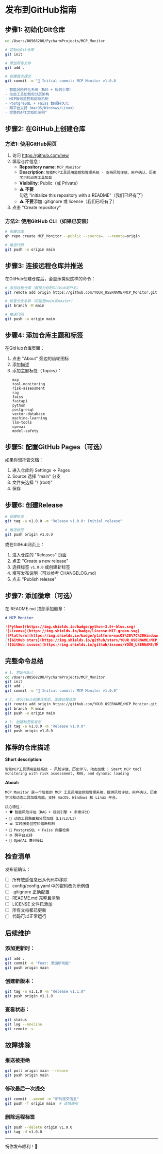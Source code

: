 # 发布到GitHub指南

## 步骤1: 初始化Git仓库

```bash
cd /Users/00568200/PycharmProjects/MCP_Monitor

# 初始化Git仓库
git init

# 添加所有文件
git add .

# 创建首次提交
git commit -m "🎉 Initial commit: MCP Monitor v1.0.0

- 智能风险评估系统（RAG + 规则引擎）
- 动态工具加载和分层架构
- MCP服务监控和熔断机制
- PostgreSQL + Faiss 数据持久化
- 跨平台支持（macOS/Windows/Linux）
- 完整的API文档和示例"
```

## 步骤2: 在GitHub上创建仓库

### 方法1: 使用GitHub网页

1. 访问 https://github.com/new
2. 填写仓库信息：
   - **Repository name**: `MCP_Monitor`
   - **Description**: `智能MCP工具调用监控和管理系统 - 支持风险评估、用户确认、历史学习和动态工具加载`
   - **Visibility**: Public（或 Private）
   - ⚠️ **不要**勾选 "Initialize this repository with a README"（我们已经有了）
   - ⚠️ **不要**添加 .gitignore 或 license（我们已经有了）
3. 点击 "Create repository"

### 方法2: 使用GitHub CLI（如果已安装）

```bash
# 创建仓库
gh repo create MCP_Monitor --public --source=. --remote=origin

# 推送代码
git push -u origin main
```

## 步骤3: 连接远程仓库并推送

在GitHub创建仓库后，会显示类似这样的命令：

```bash
# 添加远程仓库（替换为你的GitHub用户名）
git remote add origin https://github.com/YOUR_USERNAME/MCP_Monitor.git

# 检查分支名称（可能是main或master）
git branch -M main

# 推送代码
git push -u origin main
```

## 步骤4: 添加仓库主题和标签

在GitHub仓库页面：
1. 点击 "About" 旁边的齿轮图标
2. 添加描述
3. 添加主题标签（Topics）：
   ```
   mcp
   tool-monitoring
   risk-assessment
   rag
   faiss
   fastapi
   python
   postgresql
   vector-database
   machine-learning
   llm-tools
   openai
   model-safety
   ```

## 步骤5: 配置GitHub Pages（可选）

如果你想托管文档：

1. 进入仓库的 Settings → Pages
2. Source 选择 "main" 分支
3. 文件夹选择 "/ (root)"
4. 保存

## 步骤6: 创建Release

```bash
# 创建标签
git tag -a v1.0.0 -m "Release v1.0.0: Initial release"

# 推送标签
git push origin v1.0.0
```

或在GitHub网页上：
1. 进入仓库的 "Releases" 页面
2. 点击 "Create a new release"
3. 选择标签 `v1.0.0` 或创建新标签
4. 填写发布说明（可以参考 CHANGELOG.md）
5. 点击 "Publish release"

## 步骤7: 添加徽章（可选）

在 README.md 顶部添加徽章：

```markdown
# MCP Monitor

![Python](https://img.shields.io/badge/python-3.9+-blue.svg)
![License](https://img.shields.io/badge/license-MIT-green.svg)
![Platform](https://img.shields.io/badge/platform-macOS%20%7C%20Windows%20%7C%20Linux-lightgrey.svg)
[![GitHub stars](https://img.shields.io/github/stars/YOUR_USERNAME/MCP_Monitor.svg)](https://github.com/YOUR_USERNAME/MCP_Monitor/stargazers)
[![GitHub issues](https://img.shields.io/github/issues/YOUR_USERNAME/MCP_Monitor.svg)](https://github.com/YOUR_USERNAME/MCP_Monitor/issues)
```

## 完整命令总结

```bash
# 1. 初始化Git
cd /Users/00568200/PycharmProjects/MCP_Monitor
git init
git add .
git commit -m "🎉 Initial commit: MCP Monitor v1.0.0"

# 2. 在GitHub创建仓库后，连接远程仓库
git remote add origin https://github.com/YOUR_USERNAME/MCP_Monitor.git
git branch -M main
git push -u origin main

# 3. 创建标签和发布
git tag -a v1.0.0 -m "Release v1.0.0"
git push origin v1.0.0
```

## 推荐的仓库描述

**Short description:**
```
智能MCP工具调用监控系统 - 风险评估、历史学习、动态加载 | Smart MCP tool monitoring with risk assessment, RAG, and dynamic loading
```

**About:**
```
MCP Monitor 是一个智能的 MCP 工具调用监控和管理系统，提供风险评估、用户确认、历史学习和动态工具加载功能。支持 macOS、Windows 和 Linux 平台。

核心特性：
• 🛡️ 智能风险评估（RAG + 规则引擎 + 多维评分）
• 🔄 动态工具路由和分层加载（L1/L2/L3）
• 📊 实时服务监控和熔断机制
• 💾 PostgreSQL + Faiss 向量检索
• 🌐 跨平台支持
• 🔌 OpenAI 兼容接口
```

## 检查清单

发布前确认：
- [ ] 所有敏感信息已从代码中移除
- [ ] config/config.yaml 中的密码改为示例值
- [ ] .gitignore 正确配置
- [ ] README.md 完整且清晰
- [ ] LICENSE 文件已添加
- [ ] 所有文档都已更新
- [ ] 代码可以正常运行

## 后续维护

### 添加更新时：
```bash
git add .
git commit -m "feat: 添加新功能"
git push origin main
```

### 创建新版本：
```bash
git tag -a v1.1.0 -m "Release v1.1.0"
git push origin v1.1.0
```

### 查看状态：
```bash
git status
git log --oneline
git remote -v
```

## 故障排除

### 推送被拒绝
```bash
git pull origin main --rebase
git push origin main
```

### 修改最后一次提交
```bash
git commit --amend -m "新的提交信息"
git push -f origin main  # 谨慎使用
```

### 删除远程标签
```bash
git push --delete origin v1.0.0
git tag -d v1.0.0
```

---

祝你发布顺利！🚀
